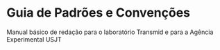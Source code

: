 # Guia de Padrões e Convenções

Manual básico de redação para o laboratório Transmid e para a Agência Experimental USJT

